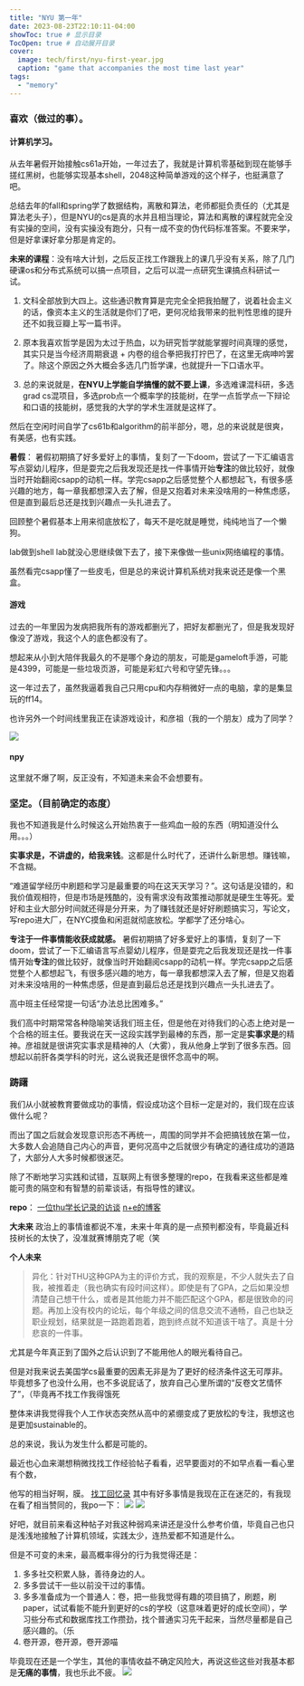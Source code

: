 ```yaml
---
title: "NYU 第一年"
date: 2023-08-23T22:10:11-04:00
showToc: true # 显示目录
TocOpen: true # 自动展开目录
cover:
  image: tech/first/nyu-first-year.jpg
  caption: "game that accompanies the most time last year"
tags:
  - "memory"
---
```


### 喜欢（做过的事）。

#### 计算机学习。

从去年暑假开始接触cs61a开始，一年过去了，我就是计算机零基础到现在能够手搓红黑树，也能够实现基本shell，2048这种简单游戏的这个样子，也挺满意了吧。

总结去年的fall和spring学了数据结构，离散和算法，老师都挺负责任的（尤其是算法老头子），但是NYU的cs是真的水并且相当理论，算法和离散的课程就完全没有实操的空间，没有实操没有跑分，只有一成不变的伪代码标准答案。不要来学，但是好拿课好拿分那是肯定的。

**未来的课程**：没有啥大计划，之后反正找工作跟我上的课几乎没有关系，除了几门硬课os和分布式系统可以搞一点项目，之后可以混一点研究生课搞点科研试一试。

1. 文科全部放到大四上。这些通识教育算是完完全全把我拍醒了，说着社会主义的话，像资本主义的生活就是你们了吧，更何况给我带来的批判性思维的提升还不如我豆瓣上写一篇书评。

2. 原本我喜欢哲学是因为太过于热血，以为研究哲学就能掌握时间真理的感觉，其实只是当今经济周期衰退 + 内卷的组合拳把我打拧巴了，在这里无病呻吟罢了。除这个原因之外大概会多选几门哲学课，也就提升一下口语水平。

3. 总的来说就是，**在NYU上学能自学搞懂的就不要上课**，多选难课混科研，多选grad cs混项目，多选prob点一个概率学的技能树，在学一点哲学点一下辩论和口语的技能树，感觉我的大学的学术生涯就是这样了。

然后在空闲时间自学了cs61b和algorithm的前半部分，嗯，总的来说就是很爽，有美感，也有实践。

**暑假**：
暑假初期搞了好多爱好上的事情，复刻了一下doom，尝试了一下汇编语言写点婴幼儿程序，但是耍完之后我发现还是找一件事情开始**专注**的做比较好，就像当时开始翻阅csapp的动机一样。学完csapp之后感觉整个人都想起飞，有很多感兴趣的地方，每一章我都想深入去了解，但是又抱着对未来没啥用的一种焦虑感，但是直到最后总还是找到兴趣点一头扎进去了。

回顾整个暑假基本上用来彻底放松了，每天不是吃就是睡觉，纯纯地当了一个懒狗。

lab做到shell lab就没心思继续做下去了，接下来像做一些unix网络编程的事情。

虽然看完csapp懂了一些皮毛，但是总的来说计算机系统对我来说还是像一个黑盒。

#### 游戏

过去的一年里因为发病把我所有的游戏都删光了，把好友都删光了，但是我发现好像没了游戏，我这个人的底色都没有了。

想起来从小到大陪伴我最久的不是哪个身边的朋友，可能是gameloft手游，可能是4399，可能是一些垃圾页游，可能是彩虹六号和守望先锋。。。

这一年过去了，虽然我逼着我自己只用cpu和内存稍微好一点的电脑，拿的是集显玩的ff14。

也许另外一个时间线里我正在读游戏设计，和彦祖（我的一个朋友）成为了同学？

![](pic/0859be1fa3743eaa06e87891bec1653.jpg)

#### npy

这里就不爆了啊，反正没有，不知道未来会不会想要有。

### 坚定。（目前确定的态度）

我也不知道我是什么时候这么开始热衷于一些鸡血一般的东西（明知道没什么用。。。）

**实事求是，不讲虚的，给我来钱**。这都是什么时代了，还讲什么新思想。赚钱嘛，不含糊。

“难道留学经历中刷题和学习是最重要的吗在这天天学习？”。这句话是没错的，和我价值观相符，但是市场是残酷的，没有需求没有政策推动那就是硬生生等死。爱好和主业大部分时间就还得是分开来，为了赚钱就还是好好刷题搞实习，写论文，写repo进大厂，在NYC摸鱼和闲逛就彻底放松。学都学了还分啥心。

**专注于一件事情能收获成就感。**
暑假初期搞了好多爱好上的事情，复刻了一下doom，尝试了一下汇编语言写点婴幼儿程序，但是耍完之后我发现还是找一件事情开始**专注**的做比较好，就像当时开始翻阅csapp的动机一样。学完csapp之后感觉整个人都想起飞，有很多感兴趣的地方，每一章我都想深入去了解，但是又抱着对未来没啥用的一种焦虑感，但是直到最后总还是找到兴趣点一头扎进去了。

高中班主任经常提一句话“办法总比困难多。”

我们高中时期常常各种隐喻笑话我们班主任，但是他在对待我们的心态上绝对是一个合格的班主任。要我说在天一这段实践学到最棒的东西，那一定是**实事求是**的精神。彦祖就是很讲究实事求是精神的人（大雾），我从他身上学到了很多东西。回想起以前肝各类学科的时光，这么说我还是很怀念高中的啊。

### 踌躇

我们从小就被教育要做成功的事情，假设成功这个目标一定是对的，我们现在应该做什么呢？

而出了国之后就会发现意识形态不再统一，周围的同学并不会把搞钱放在第一位，大多数人会追随自己内心的声音，更何况高中之后就很少有确定的通往成功的道路了，大部分人大多时候都很迷茫。

除了不断地学习实践和试错，互联网上有很多整理的repo，在我看来这些都是难能可贵的隔空和有智慧的前辈谈话，有指导性的建议。

**repo**：
[一位thu学长记录的访谈](https://zhang-ming-rui.gitbook.io/when-rocket-launches/er-da-xue-chu-qi/jiao_liu_suo_ji_yi_2014_2014_zhang_guang_yan_lao_s)
[n+e的博客](https://trinkle23897.github.io/posts/thu-4th-year#%E5%A4%A7%E4%B8%89%E6%89%BE%E6%9A%91%E7%A0%94)

**大未来**
政治上的事情谁都说不准，未来十年真的是一点预判都没有，毕竟最近科技树长的太快了，没准就赛博朋克了呢（笑

**个人未来**

> 异化：针对THU这种GPA为主的评价方式，我的观察是，不少人就失去了自我，被推着走（我也确实有段时间这样）。即使是有了GPA，之后如果没想清楚自己想干什么，或者是其他能力并不能匹配这个GPA，都是很致命的问题。再加上没有校内的论坛，每个年级之间的信息交流不通畅，自己也缺乏职业规划，结果就是一路跑着跑着，跑到终点就不知道该干啥了。真是十分悲哀的一件事。

尤其是今年真正到了国外之后认识到了不能用他人的眼光看待自己。

但是对我来说去美国学cs最重要的因素无非是为了更好的经济条件这无可厚非。毕竟想多了也没什么用，也不多说屁话了，放弃自己心里所谓的“反卷文艺情怀了”，（毕竟再不找工作我得饿死

整体来讲我觉得我个人工作状态突然从高中的紧绷变成了更放松的专注，我想这也是更加sustainable的。

总的来说，我认为发生什么都是可能的。

最近也心血来潮想稍微找找工作经验帖子看看，迟早要面对的不如早点看一看心里有个数，

他写的相当好啊，膜。
[找工回忆录](https://trinkle23897.github.io/posts/job-application)
其中有好多事情是我现在正在迷茫的，有我现在看了相当赞同的，我po一下：
![](pic/2.png)
![](pic/3.png)

好吧，就目前来看这种帖子对我这种弱鸡来讲还是没什么参考价值，毕竟自己也只是浅浅地接触了计算机领域，实践太少，连热爱都不知道是什么。

但是不可变的未来，最高概率得分的行为我觉得还是：

1. 多多社交积累人脉，善待身边的人。
2. 多多尝试干一些以前没干过的事情。
3. 多多准备成为一个普通人：卷，把一些我觉得有趣的项目搞了，刷题，刷paper，试试看能不能升到更好的cs的学校（这意味着更好的成长空间），学习些分布式和数据库找工作攒劲，找个普通实习先干起来，当然尽量都是自己感兴趣的。（乐
4. 卷开源，卷开源，卷开源喵

毕竟现在还是一个学生，其他的事情收益不确定风险大，再说这些这些对我基本都是**无痛的事情**，我也乐此不疲。
![](pic/1.png)
